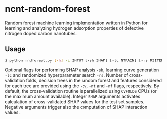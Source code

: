 # ncnt-random-forest
Random forest machine learning implementation written in Python for learning and analyzing hydrogen adsorption properties of defective nitrogen doped carbon nanotubes.

## Usage

```bash
$ python rndforest.py [-h] -i INPUT [-sh SHAP] [-lc NTRAIN] [-rs RSITER] [-cv CVFOLDS] [-nt NTREES] [-nf NFEATURES]
```

Optional flags for performing SHAP analysis ```-sh```, learning curve generation ```-lc``` and randomized hyperparameter search ```-rs```. Number of cross-validation folds, decision trees in the random forest and features considered for each tree are provided using the ```-cv```, ```-nt``` and ```-nf``` flags, respectively. By default, the cross-validation routine is parallelized using ```CVFOLDS``` CPUs (or the maximum amount available). Integer ```SHAP``` arguments activates calculation of cross-validated SHAP values for the test set samples. Negative arguments trigger also the computation of SHAP interaction values.
